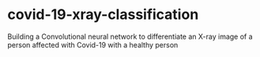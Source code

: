 # covid-19-xray-classification
Building a Convolutional neural network to differentiate an X-ray image of a person affected with Covid-19 with a healthy person
